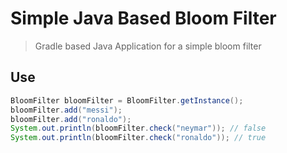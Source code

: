 # Simple Java Based Bloom Filter
> Gradle based Java Application for a simple bloom filter
## Use

```java
BloomFilter bloomFilter = BloomFilter.getInstance();
bloomFilter.add("messi");
bloomFilter.add("ronaldo");
System.out.println(bloomFilter.check("neymar")); // false
System.out.println(bloomFilter.check("ronaldo")); // true
```
